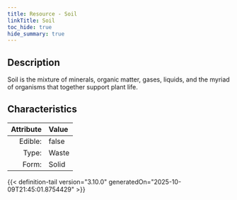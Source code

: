 ```yaml
---
title: Resource - Soil
linkTitle: Soil
toc_hide: true
hide_summary: true
---
```

<!-- This is generated by the MarsSim HelpGenertor, do not edit. -->

## Description
Soil is the mixture of minerals, organic matter, gases, liquids, and the myriad of organisms that together support plant life.

## Characteristics

| Attribute      | Value |
|--------:|:------|
|Edible:|false|
|Type:|Waste|
|Form:|Solid|
 



    


{{< definition-tail version="3.10.0" generatedOn="2025-10-09T21:45:01.8754429" >}}


